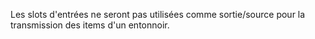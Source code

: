 Les slots d'entrées ne seront pas utilisées comme sortie/source pour la transmission des items d'un entonnoir.